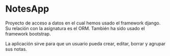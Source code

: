 # NotesApp
Proyecto de acceso a datos en el cual hemos usado el framework django. Su relación con la asignatura es el ORM.
También ha sido usado el framework bootstrap.

La aplicación sirve para que un usuario pueda crear, editar, borrar y agrupar sus notas.
